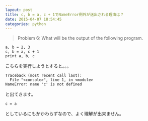 ```yaml
---
layout: post
title: c, b = a, c + 1でNameError例外が送出される理由は？
date: 2015-04-07 18:54:45
categories: python
---
```

<!-- {% raw %} -->
<blockquote>
  <p>Problem 6: What will be the output of the following program.</p>
</blockquote>

<pre><code>a, b = 2, 3
c, b = a, c + 1
print a, b, c
</code></pre>

<p>こちらを実行しようとすると。。。</p>

<pre><code>Traceback (most recent call last):
  File "&lt;console&gt;", line 1, in &lt;module&gt;
NameError: name 'c' is not defined
</code></pre>

<p>と出てきます。</p>

<pre><code>c = a
</code></pre>

<p>としているにもかかわらずなので、よく理解が出来ません。</p>
<!-- {% endraw %} -->
